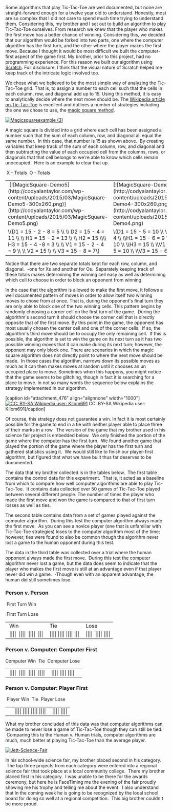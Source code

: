 Some algorithms that play Tic-Tac-Toe are well documented, but none are straight-forward enough for a twelve year old to understand. Honestly, most are so complex that I did not care to spend much time trying to understand them. Considering this, my brother and I set out to build an algorithm to play Tic-Tac-Toe ourselves. From research we knew that the player who makes the first move has a better chance of winning. Considering this, we decided that our algorithm would be forked into two parts, one where the computer algorithm has the first turn, and the other where the player makes the first move. Because I thought it would be most difficult we built the computer-first aspect of the game first. My brother, prior to this project, had no programming experience. For this reason we built our algorithm using [Scratch](https://scratch.mit.edu/). Full disclosure: I think that the visual nature of Scratch helped me keep track of the intricate logic involved too.

We chose what we believed to be the most simple way of analyzing the Tic-Tac-Toe grid. That is, to assign a number to each cell such that the cells in each column, row, and diagonal add up to 15. Using this method, it is easy to analytically decide where the next move should be. The [Wikipedia article on Tic-Tac-Toe](http://en.wikipedia.org/wiki/Tic-tac-toe) is excellent and outlines a number of strategies including the one we chose to use, the [magic square method](http://en.wikipedia.org/wiki/Magic_square).

[![Magicsquareexample (3)](http://codyalantaylor.com/wp-content/uploads/2015/03/Magicsquareexample-3-1024x796.png)](http://codyalantaylor.com/wp-content/uploads/2015/03/Magicsquareexample-3.png)



A magic square is divided into a grid where each cell has been assigned a number such that the sum of each column, row, and diagonal all equal the same number.  In this case, that number is 15 as shown above.  By creating variables that keep track of the sum of each column, row, and diagonal and then subtracting the value of each occupied cell from the columns, rows, or diagonals that that cell belongs to we're able to know which cells remain unoccupied.  Here is an example to clear that up.

<table >
<tbody >
<tr >
 X - Totals
 O - Totals
</tr>
<tr >

<td > [![MagicSquare-Demo5](http://codyalantaylor.com/wp-content/uploads/2015/03/MagicSquare-Demo5-300x260.png)](http://codyalantaylor.com/wp-content/uploads/2015/03/MagicSquare-Demo5.png)
</td>

<td >[![MagicSquare-Demo4](http://codyalantaylor.com/wp-content/uploads/2015/03/MagicSquare-Demo4-300x260.png)](http://codyalantaylor.com/wp-content/uploads/2015/03/MagicSquare-Demo4.png)
</td>
</tr>
<tr >

<td >\(D1 = 15 - 2 - 8 = 5 \\ \\
D2 = 15 - 4 = 11 \\ \\
H1 = 15 - 2 = 13 \\ \\
H2 = 15 \\\\
H3 = 15 - 4 -8 = 3 \\ \\
V1 = 15 - 2 - 4 = 9 \\ \\
V2 = 15 \\ \\
V3 = 15 - 8 = 7\)
</td>

<td >\(D1 = 15 - 5 = 10 \\ \\D2 = 15 - 6 - 5 = 4 \\ \\H1 = 15 - 6 = 9 \\ \\H2 = 15 - 5 = 10 \\ \\H3 = 15 \\ \\V1 = 15 \\ \\V2 = 15 - 5 = 10 \\ \\V3 = 15 - 6 = 9\)
</td>
</tr>
</tbody>
</table>

Notice that there are two separate totals kept for each row, column, and diagonal.  -one for Xs and another for Os.  Separately keeping track of these totals makes determining the winning cell easy as well as determining which cell to choose in order to block an opponent from winning.

In the case that the algorithm is allowed to make the first move, it follows a well documented pattern of moves in order to allow itself two winning moves to chose from at once. That is, during the opponent's final turn they are only able to block one of the two winning cells. This pattern begins by randomly choosing a corner cell on the first turn of the game.  During the algorithm's second turn it should choose the corner cell that is directly opposite that of the first move. By this point in the game, the opponent has most usually chosen the center cell and one of the corner cells.  If so, the algorithm's third move should be to occupy the only remaining cell.  If this is possible, the algorithm is set to win the game on its next turn as it has two possible winning moves that it can make during its next turn; however, the opponent may only block one. There are scenarios in which the magic square algorithm does not directly point to where the next move should be made.  In those cases the algorithm, narrows down its possible moves as much as it can then makes moves at random until it chooses an un occupied place to move. Sometimes when this happens, you might notice that the game seems to be glitching, though in fact it is searching for a place to move. In not so many words the sequence below explains the strategy implemented in our algorithm.

[caption id="attachment_476" align="alignnone" width="1000"][![CC: BY-SA Wikipedia user: Kilom691](http://codyalantaylor.com/wp-content/uploads/2015/03/1000px-Tic-tac-toe-game-1.png)](http://codyalantaylor.com/wp-content/uploads/2015/03/1000px-Tic-tac-toe-game-1.png) CC: BY-SA Wikipedia user: Kilom691[/caption]

Of course, this strategy does not guarantee a win. In fact it is most certainly possible for the game to end in a tie with neither player able to place three of their marks in a row.  The version of the game that my brother used in his science fair project is embedded below.  We only finished the portion of the game where the computer has the first turn.  We found another game that played the portion of the game where the player has the first turn and gathered statistics using it.  We would still like to finish our player-first algorithm, but figured that what we have built thus far deserves to be documented.


The data that my brother collected is in the tables below.  The first table contains the control data for this experiment.  That is, it acted as a baseline from which to compare how well computer algorithms are able to play Tic-Tac-Toe.  It contains data collected over 50 games of Tic-Tac-Toe played between several different people. The number of times the player who made the first move and won the game is compared to that of first turn losses as well as ties.

The second table contains data from a set of games played against the computer algorithm.  During this test the computer algorithm always made the first move.  As you can see a novice player (one that is unfamiliar with Tic-Tac-Toe strategies) loses to the computer algorithm most of the time; however, ties were found to also be common though the algorithm never lost a game to the human opponent during this test.

The data in the third table was collected over a trial where the human opponent always made the first move.  During this test the computer algorithm never lost a game, but the data does seem to indicate that the player who makes the first move is still at an advantage even if that player never did win a game.  -Though even with an apparent advantage, the human did still sometimes lose.


### Person v. Person


<table >
<tbody >
<tr >
 First Turn Win

 First Turn Lose
</tr>
<tr >

<td > Win
</td>

<td > Tie
</td>

<td > Lose
</td>
</tr>
<tr >

<td > ||||  ||||  ||||  |||
</td>

<td > |||| |||| |||| |||
</td>

<td > ||||  |||| ||||
</td>
</tr>
</tbody>
</table>


### Person v. Computer: Computer First


<table >
<tbody >
<tr >
Computer Win
 Tie
 Computer Lose
</tr>
<tr >

<td > ||||  ||||  ||||  ||||
</td>

<td > |||| |||| ||||
</td>

<td >
</td>
</tr>
</tbody>
</table>


### Person v. Computer: Player First


<table >
<tbody >
<tr >
 Player Win
 Tie
 Player Lose
</tr>
<tr >

<td >
</td>

<td > |||| |||| |||| ||||
</td>

<td > |||| ||||
</td>
</tr>
</tbody>
</table>

What my brother concluded of this data was that computer algorithms can be made to never lose a game of Tic-Tac-Toe though they can still be tied.  Comparing this to the Human v. Human trials, computer algorithms are much, much better at playing Tic-Tac-Toe than the average player.

[![Jett-Science-Fair](http://codyalantaylor.com/wp-content/uploads/2015/04/Jett-Science-Fair.jpg)](http://codyalantaylor.com/wp-content/uploads/2015/04/Jett-Science-Fair.jpg)

In his school-wide science fair, my brother placed second in his category.  The top three projects from each category were entered into a regional science fair that took place at a local community college.  There my brother placed first in his category.  I was unable to be there for the awards ceremony, but here he is FaceTiming me the evening of the fair proudly showing me his trophy and telling me about the event.  I also understand that In the coming week he is going to be recognized by the local school board for doing so well at a regional competition.  This big brother couldn't be more proud.
